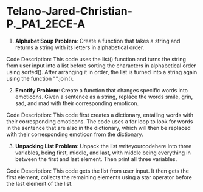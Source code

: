 # Telano-Jared-Christian-P._PA1_2ECE-A 

1. **Alphabet Soup Problem**: Create a function that takes a string and returns a string with its letters in alphabetical order.
   
Code Description: This code uses the list() function and turns the string from user input into a list before sorting the characters in alphabetical order using sorted(). After arranging it in order, the list is turned into a string again using the function "".join(). 


2. **Emotify Problem**: Create a function that changes specific words into emoticons. Given a sentence as a string, replace the words smile, grin, sad, and mad with their corresponding emoticon.
   
Code Description: This code first creates a dictionary, entailing words with their corresponding emoticons. The code uses a for loop to look for words in the sentence that are also in the dictionary, which will then be replaced with their corresponding emoticon from the dictionary. 


3. **Unpacking List Problem**: Unpack the list writeyourcodehere into three variables, being first, middle, and last, with middle being everything in between the first and last element. Then print all three variables.
   
Code Description: This code gets the list from user input. It then gets the first element, collects the remaining elements using a star operator before the last element of the list. 


   
